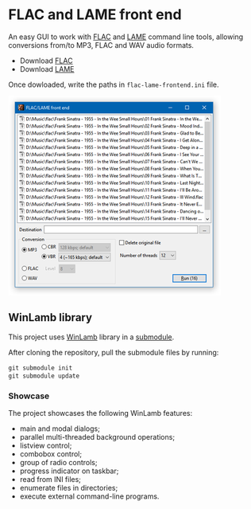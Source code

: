 # FLAC and LAME front end

An easy GUI to work with [FLAC](https://en.wikipedia.org/wiki/FLAC) and [LAME](https://en.wikipedia.org/wiki/LAME) command line tools, allowing conversions from/to MP3, FLAC and WAV audio formats.

* Download [FLAC](https://ftp.osuosl.org/pub/xiph/releases/flac/)
* Download [LAME](http://www.rarewares.org/mp3-lame-bundle.php)

Once dowloaded, write the paths in `flac-lame-frontend.ini` file.

![Screenshot](screenshot-75.png)

## WinLamb library

This project uses [WinLamb](https://github.com/rodrigocfd/winlamb) library in a [submodule](http://blog.joncairns.com/2011/10/how-to-use-git-submodules).

After cloning the repository, pull the submodule files by running:

    git submodule init
    git submodule update

### Showcase

The project showcases the following WinLamb features:

* main and modal dialogs;
* parallel multi-threaded background operations;
* listview control;
* combobox control;
* group of radio controls;
* progress indicator on taskbar;
* read from INI files;
* enumerate files in directories;
* execute external command-line programs.
